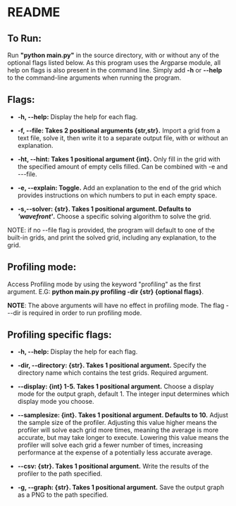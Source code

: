 ﻿# README
## To Run:

  Run **"python main.py"**  in the source directory, with or without any of the optional flags listed below.
As this program uses the Argparse module, all help on flags is also present in the command line. Simply add **-h** or **--help** to the command-line arguments when running the program.
  ## Flags:
  

 -  **-h, --help:** Display the help for each flag.
 
 - **-f, --file: Takes 2 positional arguments {str,str}.** Import a grid from a text file, solve it, then write it to a separate output file, with or without an explanation.
 
 - **-ht, --hint: Takes 1 positional argument {int}.** Only fill in the grid with the specified amount of empty cells filled. Can be combined with -e and ---file.
 
 - **-e, --explain: Toggle.** Add an explanation to the end of the grid which provides instructions on which numbers to put in each empty space. 
 
 - **-s,--solver: {str}. Takes 1 positional argument. Defaults to *'wavefront'*.** Choose a specific solving algorithm to solve the grid.
 
 NOTE: if no --file flag is provided, the program will default to one of the built-in grids, and print the solved grid, including any explanation, to the grid.
 ## Profiling mode:
 Access Profiling mode by using the keyword "profiling" as the first argument. E.G: **python main.py profiling -dir {str} {optional flags}**.
 
  **NOTE**: The above arguments will have no effect in profiling mode.
 The flag ---dir is required in order to run profiling mode.
 ## Profiling specific flags:
  -  **-h, --help:** Display the help for each flag.
  
  - **-dir, --directory: {str}. Takes 1 positional argument.** Specify the directory name which contains the test grids. Required argument.
  
 - **--display: {int} 1-5. Takes 1 positional argument.** Choose a display mode for the output graph, default 1. The integer input determines which display mode you choose.
 
 - **--samplesize: {int}. Takes 1 positional argument. Defaults to 10.** Adjust the sample size of the profiler. Adjusting this value higher means the profiler will solve each grid more times, meaning the average is more accurate, but may take longer to execute. Lowering this value means the profiler will solve each grid a fewer number of times, increasing performance at the expense of a potentially less accurate average.
 
 - **--csv: {str}. Takes 1 positional argument.** Write the results of the profiler to the path specified.
 
 - **-g, --graph: {str}. Takes 1 positional argument.** Save the output graph as a PNG to the path specified.



